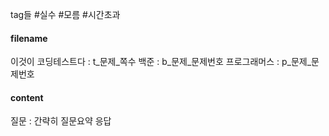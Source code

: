 tag들
#실수 #모름 #시간초과

#### filename
이것이 코딩테스트다 : t_문제_쪽수
백준 : b_문제_문제번호
프로그래머스 : p_문제_문제번호

#### content
질문 : 간략히 질문요약
응답 